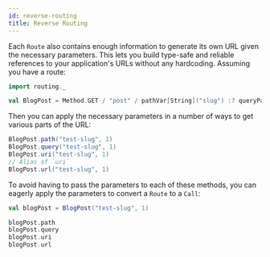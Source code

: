 ```yaml
---
id: reverse-routing
title: Reverse Routing
---
```


Each `Route` also contains enough information to generate its own URL given the necessary parameters. This lets you
build type-safe and reliable references to your application's URLs without any hardcoding. Assuming you have a route:

```scala mdoc
import routing._

val BlogPost = Method.GET / "post" / pathVar[String]("slug") :? queryParam[Int]("id")
```

Then you can apply the necessary parameters in a number of ways to get various parts of the URL:

```scala mdoc
BlogPost.path("test-slug", 1)
BlogPost.query("test-slug", 1)
BlogPost.uri("test-slug", 1)
// Alias of `uri`
BlogPost.url("test-slug", 1)
```

To avoid having to pass the parameters to each of these methods, you can eagerly apply the parameters to convert a
`Route` to a `Call`:

```scala mdoc
val blogPost = BlogPost("test-slug", 1)

blogPost.path
blogPost.query
blogPost.uri
blogPost.url
```
